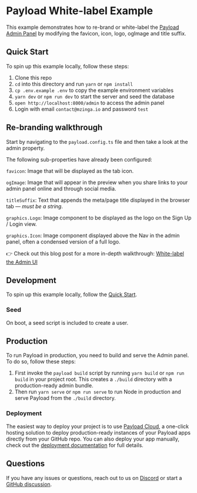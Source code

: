 # Payload White-label Example

This example demonstrates how to re-brand or white-label the [Payload Admin Panel](https://mzinga.io/docs/admin/overview#the-admin-panel) by modifying the favicon, icon, logo, ogImage and title suffix.

## Quick Start

To spin up this example locally, follow these steps:

1. Clone this repo
2. `cd` into this directory and run `yarn` or `npm install`
3. `cp .env.example .env` to copy the example environment variables
4. `yarn dev` or `npm run dev` to start the server and seed the database
5. `open http://localhost:8000/admin` to access the admin panel
6. Login with email `contact@mzinga.io` and password `test`

## Re-branding walkthrough

Start by navigating to the `payload.config.ts` file and then take a look at the admin property.

The following sub-properties have already been configured:

`favicon`: Image that will be displayed as the tab icon.

`ogImage`: Image that will appear in the preview when you share links to your admin panel online and through social media.

`titleSuffix`: Text that appends the meta/page title displayed in the browser tab — _must be a string_.

`graphics.Logo`: Image component to be displayed as the logo on the Sign Up / Login view.

`graphics.Icon`: Image component displayed above the Nav in the admin panel, often a condensed version of a full logo.

👉 Check out this blog post for a more in-depth walkthrough: [White-label the Admin UI](https://mzinga.io/blog/white-label-admin-ui)

## Development

To spin up this example locally, follow the [Quick Start](#quick-start).

### Seed

On boot, a seed script is included to create a user.

## Production

To run Payload in production, you need to build and serve the Admin panel. To do so, follow these steps:

1. First invoke the `payload build` script by running `yarn build` or `npm run build` in your project root. This creates a `./build` directory with a production-ready admin bundle.
1. Then run `yarn serve` or `npm run serve` to run Node in production and serve Payload from the `./build` directory.

### Deployment

The easiest way to deploy your project is to use [Payload Cloud](https://mzinga.io/new/import), a one-click hosting solution to deploy production-ready instances of your Payload apps directly from your GitHub repo. You can also deploy your app manually, check out the [deployment documentation](https://mzinga.io/docs/production/deployment) for full details.

## Questions

If you have any issues or questions, reach out to us on [Discord](https://discord.com/invite/payload) or start a [GitHub discussion](https://github.com/mzinga-io/mzinga-core/discussions).
